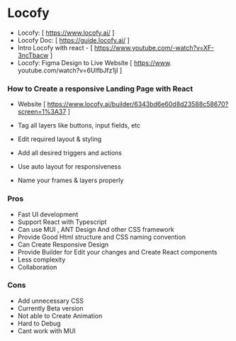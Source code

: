 # Locofy

- Locofy: [ <https://www.locofy.ai/> ]
- Locofy Doc: [ <https://guide.locofy.ai/> ]
- Intro Locofy with react - [ <https://www.youtube.com/-watch?v=XF-3ncTbacw> ]
- Locofy: Figma Design to Live Website [ <https://www>. youtube.com/watch?v=6UIfbJfz1jI ]

### How to Create a responsive Landing Page with React

- Website [ <https://www.locofy.ai/builder/6343bd6e60d8d23588c58670?screen=1%3A37> ]

- Tag all layers like buttons, input fields, etc
- Edit required layout & styling
- Add all desired triggers and actions
- Use auto layout for responsiveness
- Name your frames & layers properly

### Pros

- Fast UI development
- Support React with Typescript
- Can use MUI , ANT Design And other CSS framework
- Provide Good Html structure and CSS naming convention
- Can Create Responsive Design
- Provide Builder for Edit your changes and Create React components
- Less complexity
- Collaboration

### Cons

- Add unnecessary  CSS
- Currently Beta version
- Not able to Create Animation
- Hard to Debug
- Cant work with MUI
